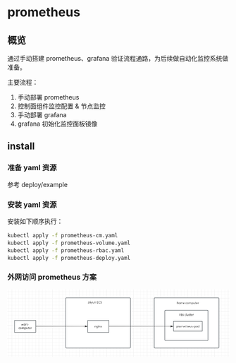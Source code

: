 # prometheus

## 概览
通过手动搭建 prometheus、grafana 验证流程通路，为后续做自动化监控系统做准备。

主要流程：
1. 手动部署 prometheus
2. 控制面组件监控配置 & 节点监控
3. 手动部署 grafana
4. grafana 初始化监控面板镜像

## install
### 准备 yaml 资源
参考 deploy/example
### 安装 yaml 资源
安装如下顺序执行：
```bash
kubectl apply -f prometheus-cm.yaml
kubectl apply -f prometheus-volume.yaml
kubectl apply -f prometheus-rbac.yaml
kubectl apply -f prometheus-deploy.yaml
```
### 外网访问 prometheus 方案
![img.png](../image/prometheus-access.png)
